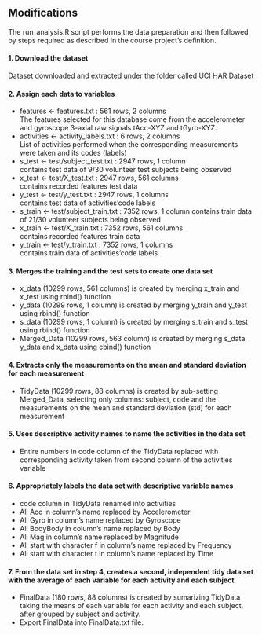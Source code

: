 ## Modifications
The run_analysis.R script performs the data preparation and then followed by steps required as described in the course project’s definition.

#### 1. Download the dataset
Dataset downloaded and extracted under the folder called UCI HAR Dataset

#### 2. Assign each data to variables
* features <- features.txt : 561 rows, 2 columns  
        The features selected for this database come from the accelerometer and gyroscope 3-axial raw signals tAcc-XYZ and tGyro-XYZ.
* activities <- activity_labels.txt : 6 rows, 2 columns  
        List of activities performed when the corresponding measurements were taken and its codes (labels)
* s_test <- test/subject_test.txt : 2947 rows, 1 column  
        contains test data of 9/30 volunteer test subjects being observed
* x_test <- test/X_test.txt : 2947 rows, 561 columns  
        contains recorded features test data
* y_test <- test/y_test.txt : 2947 rows, 1 columns  
        contains test data of activities’code labels
* s_train <- test/subject_train.txt : 7352 rows, 1 column
        contains train data of 21/30 volunteer subjects being observed
* x_train <- test/X_train.txt : 7352 rows, 561 columns  
        contains recorded features train data
* y_train <- test/y_train.txt : 7352 rows, 1 columns  
        contains train data of activities’code labels

#### 3. Merges the training and the test sets to create one data set
* x_data (10299 rows, 561 columns) is created by merging x_train and x_test using rbind() function
* y_data (10299 rows, 1 column) is created by merging y_train and y_test using rbind() function
* s_data (10299 rows, 1 column) is created by merging s_train and s_test using rbind() function
* Merged_Data (10299 rows, 563 column) is created by merging s_data, y_data and x_data using cbind() function

#### 4. Extracts only the measurements on the mean and standard deviation for each measurement
* TidyData (10299 rows, 88 columns) is created by sub-setting Merged_Data, selecting only columns: subject, code and the measurements on the mean and standard deviation (std) for each measurement

#### 5. Uses descriptive activity names to name the activities in the data set
* Entire numbers in code column of the TidyData replaced with corresponding activity taken from second column of the activities variable

#### 6. Appropriately labels the data set with descriptive variable names
* code column in TidyData renamed into activities
* All Acc in column’s name replaced by Accelerometer
* All Gyro in column’s name replaced by Gyroscope
* All BodyBody in column’s name replaced by Body
* All Mag in column’s name replaced by Magnitude
* All start with character f in column’s name replaced by Frequency
* All start with character t in column’s name replaced by Time

#### 7. From the data set in step 4, creates a second, independent tidy data set with the average of each variable for each activity and each subject
* FinalData (180 rows, 88 columns) is created by sumarizing TidyData taking the means of each variable for each activity and each subject, after grouped by subject and activity.
* Export FinalData into FinalData.txt file.
